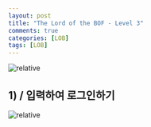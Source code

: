 ```yaml
---
layout: post
title: "The Lord of the BOF - Level 3"
comments: true
categories: [LOB]
tags: [LOB]
---
```

<img data-action="zoom" src='{{ "assets/ftz/level3/1.jpg" | relative_url }}' alt='relative'>  

## 1) / 입력하여 로그인하기  

<img data-action="zoom" src='{{ "assets/lob/level3/2.png" | relative_url }}' alt='relative'>  